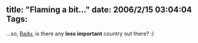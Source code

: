 title: "Flaming a bit..."
date: 2006/2/15 03:04:04
Tags: 
---
&#8230;so, <a target="_blank" href="http://spradu.blogspot.com/2006/02/twenty-one.html">Radu</a>, is there any <strong>less important</strong> country out there? :)
